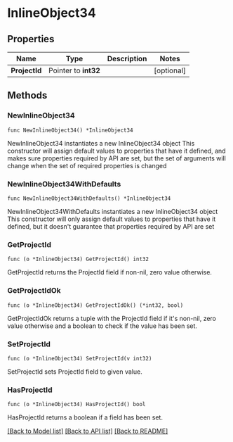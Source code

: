 # InlineObject34

## Properties

Name | Type | Description | Notes
------------ | ------------- | ------------- | -------------
**ProjectId** | Pointer to **int32** |  | [optional] 

## Methods

### NewInlineObject34

`func NewInlineObject34() *InlineObject34`

NewInlineObject34 instantiates a new InlineObject34 object
This constructor will assign default values to properties that have it defined,
and makes sure properties required by API are set, but the set of arguments
will change when the set of required properties is changed

### NewInlineObject34WithDefaults

`func NewInlineObject34WithDefaults() *InlineObject34`

NewInlineObject34WithDefaults instantiates a new InlineObject34 object
This constructor will only assign default values to properties that have it defined,
but it doesn't guarantee that properties required by API are set

### GetProjectId

`func (o *InlineObject34) GetProjectId() int32`

GetProjectId returns the ProjectId field if non-nil, zero value otherwise.

### GetProjectIdOk

`func (o *InlineObject34) GetProjectIdOk() (*int32, bool)`

GetProjectIdOk returns a tuple with the ProjectId field if it's non-nil, zero value otherwise
and a boolean to check if the value has been set.

### SetProjectId

`func (o *InlineObject34) SetProjectId(v int32)`

SetProjectId sets ProjectId field to given value.

### HasProjectId

`func (o *InlineObject34) HasProjectId() bool`

HasProjectId returns a boolean if a field has been set.


[[Back to Model list]](../README.md#documentation-for-models) [[Back to API list]](../README.md#documentation-for-api-endpoints) [[Back to README]](../README.md)


